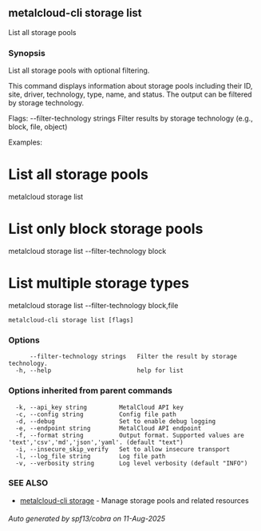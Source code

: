 ## metalcloud-cli storage list

List all storage pools

### Synopsis

List all storage pools with optional filtering.

This command displays information about storage pools including their ID, site, driver,
technology, type, name, and status. The output can be filtered by storage technology.

Flags:
  --filter-technology strings   Filter results by storage technology (e.g., block, file, object)

Examples:
  # List all storage pools
  metalcloud storage list

  # List only block storage pools
  metalcloud storage list --filter-technology block

  # List multiple storage types
  metalcloud storage list --filter-technology block,file

```
metalcloud-cli storage list [flags]
```

### Options

```
      --filter-technology strings   Filter the result by storage technology.
  -h, --help                        help for list
```

### Options inherited from parent commands

```
  -k, --api_key string         MetalCloud API key
  -c, --config string          Config file path
  -d, --debug                  Set to enable debug logging
  -e, --endpoint string        MetalCloud API endpoint
  -f, --format string          Output format. Supported values are 'text','csv','md','json','yaml'. (default "text")
  -i, --insecure_skip_verify   Set to allow insecure transport
  -l, --log_file string        Log file path
  -v, --verbosity string       Log level verbosity (default "INFO")
```

### SEE ALSO

* [metalcloud-cli storage](metalcloud-cli_storage.md)	 - Manage storage pools and related resources

###### Auto generated by spf13/cobra on 11-Aug-2025
